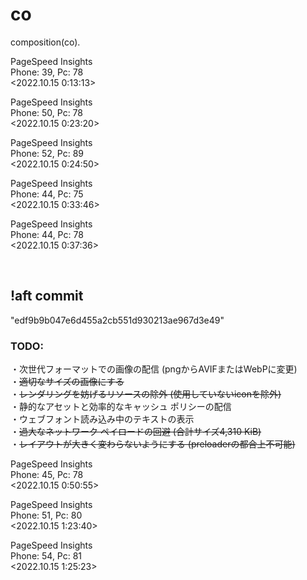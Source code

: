 # co
composition(co).

PageSpeed Insights <br>
Phone: 39, Pc: 78 <br>
<2022.10.15 0:13:13> <br>

PageSpeed Insights <br>
Phone: 50, Pc: 78 <br>
<2022.10.15 0:23:20> <br>

PageSpeed Insights <br>
Phone: 52, Pc: 89 <br>
<2022.10.15 0:24:50> <br>

PageSpeed Insights <br>
Phone: 44, Pc: 75 <br>
<2022.10.15 0:33:46> <br>

PageSpeed Insights <br>
Phone: 44, Pc: 78 <br>
<2022.10.15 0:37:36> <br>

<br>

## __!aft commit__ <br>
"edf9b9b047e6d455a2cb551d930213ae967d3e49"
### __TODO:__ ###
・次世代フォーマットでの画像の配信 (pngからAVIFまたはWebPに変更) <br>
・~~適切なサイズの画像にする~~ <br>
・~~レンダリングを妨げるリソースの除外 (使用していないiconを除外)~~ <br>
・静的なアセットと効率的なキャッシュ ポリシーの配信 <br>
・ウェブフォント読み込み中のテキストの表示 <br>
・~~過大なネットワーク ペイロードの回避 (合計サイズ4,310 KiB)~~ <br>
・~~レイアウトが大きく変わらないようにする (preloaderの都合上不可能)~~ <br>

PageSpeed Insights <br>
Phone: 45, Pc: 78 <br>
<2022.10.15 0:50:55> <br>

PageSpeed Insights <br>
Phone: 51, Pc: 80 <br>
<2022.10.15 1:23:40> <br>

PageSpeed Insights <br>
Phone: 54, Pc: 81 <br>
<2022.10.15 1:25:23> <br>